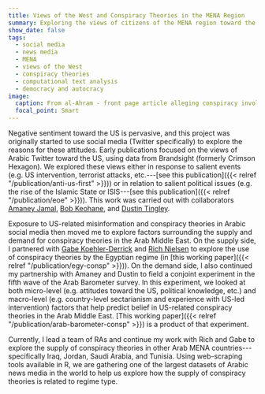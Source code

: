 ```yaml
---
title: Views of the West and Conspiracy Theories in the MENA Region
summary: Exploring the views of citizens of the MENA region toward the West---their attitudes toward US intervention and belief in conspiracy theories---as well as the supply of conspiracy theories by MENA states.
show_date: false
tags:
  - social media
  - news media
  - MENA
  - views of the West
  - conspiracy theories
  - computational text analysis
  - democracy and autocracy
image:
  caption: From al-Ahram - front page article alleging conspiracy involving then US Ambassador Anne Peterson and a Muslim Brotherhood leader, among others
  focal_point: Smart
---
```

Negative sentiment toward the US is pervasive, and this project was originally started to use social media (Twitter specifically) to explore the reasons for these attitudes. Early publications focused on the views of Arabic Twitter toward the US, using data from Brandsight (formerly Crimson Hexagon). We explored these views either in response to salient events (e.g. US intervention, terrorist attacks, etc.---[see this publication]({{< relref "/publication/anti-us-first" >}})) or in relation to salient political issues (e.g. the rise of the Islamic State or ISIS---[see this publication]({{< relref "/publication/eoe" >}})). This work was carried out with collaborators [Amaney Jamal](https://amaney-jamal.scholar.princeton.edu/), [Bob Keohane](https://scholar.princeton.edu/rkeohane/home), and [Dustin Tingley](https://scholar.harvard.edu/dtingley/home).

Exposure to US-related misinformation and conspiracy theories in Arabic social media then moved me to explore factors surrounding the supply and demand for conspiracy theories in the Arab Middle East. On the supply side, I partnered with [Gabe Koehler-Derrick](https://www.gabrielkd.com/) and [Rich Nielsen](https://www.mit.edu/~rnielsen/) to explore the use of conspiracy theories by the Egyptian regime (in [this working paper]({{< relref "/publication/egy-consp" >}})). On the demand side, I also continued my partnership with Amaney and Dustin to field a conjoint experiment in the fifth wave of the Arab Barometer survey. In this experiment, we looked at both micro-level (e.g. attitudes toward the US, political knowledge, etc.) and macro-level (e.g. country-level sectarianism and experience with US-led intervention) factors that help predict belief in US-related conspiracy theories in the Arab Middle East. [This working paper]({{< relref "/publication/arab-barometer-consp" >}}) is a product of that experiment.

Currently, I lead a team of RAs and continue my work with Rich and Gabe to explore the supply of conspiracy theories in other Arab MENA countries---specifically Iraq, Jordan, Saudi Arabia, and Tunisia. Using web-scraping tools available in R, we are gathering one of the largest datasets of Arabic news media in the world to help us explore how the supply of conspiracy theories is related to regime type.
